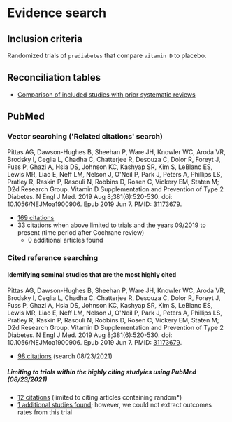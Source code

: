 # Evidence search
## Inclusion criteria
Randomized trials of ```prediabetes``` that compare ```vitamin D``` to placebo.

## Reconciliation tables
* [Comparison of included studies with prior systematic reviews](../reconciliation-tables/Reconciliation%20of%20studies.pdf)

## PubMed
<!--
### Boolean term searching

[supraventricular tachycardia AND Valsalva AND random\*](https://www.ncbi.nlm.nih.gov/pubmed?cmd=Search&term=supraventricular%20tachycardia%20AND%20Valsalva%20AND%20random*)
* Retrieves 5 articles in hand (100% sensitivity) (search 6/19/2017)
* 12 total citations found (search results reviewed 6/x/2017; 0 additional studies found)
-->

### Vector searching ('Related citations' search)
Pittas AG, Dawson-Hughes B, Sheehan P, Ware JH, Knowler WC, Aroda VR, Brodsky I, Ceglia L, Chadha C, Chatterjee R, Desouza C, Dolor R, Foreyt J, Fuss P, Ghazi A, Hsia DS, Johnson KC, Kashyap SR, Kim S, LeBlanc ES, Lewis MR, Liao E, Neff LM, Nelson J, O'Neil P, Park J, Peters A, Phillips LS, Pratley R, Raskin P, Rasouli N, Robbins D, Rosen C, Vickery EM, Staten M; D2d Research Group. Vitamin D Supplementation and Prevention of Type 2 Diabetes. N Engl J Med. 2019 Aug 8;381(6):520-530. doi: 10.1056/NEJMoa1900906. Epub 2019 Jun 7. PMID: [31173679](http://pubmed.gov/31173679).
* [169 citations](https://pubmed.ncbi.nlm.nih.gov/?size=50&linkname=pubmed_pubmed&from_uid=31173679)
* 33 citations when above limited to trials and the years 09/2019 to present (time period after Cochrane review)
  * 0 additional articles found

<!--
## ClinicalTrials.gov

`supraventricular tachycardia AND Valsalva`
* [1 citations](https://clinicaltrials.gov/ct2/results?term=supraventricular+tachycardia+AND+Valsalva&Search=Search) (search 6/19/2017)
  * [NCT02216240](https://clinicaltrials.gov/ct2/show/NCT02216240) (PMID [27613170](https://www.ncbi.nlm.nih.gov/pubmed/27613170)) did not meet inclusion criteria

## Cochrane Central Register of Controlled Trials (CENTRAL)

`supraventricular tachycardia AND Valsalva`
* [1 citations](http://onlinelibrary.wiley.com/cochranelibrary/search?submitSearch=Go&searchRows%5B0%5D.searchCriterias%5B0%5D.fieldRestriction=title+abstract+keywords&searchRows%5B0%5D.searchCriterias%5B0%5D.term=hypertension) (search 6/19/2017)
  * [http://onlinelibrary.wiley.com/doi/10.1002/14651858.CD005182/abstract](http://onlinelibrary.wiley.com/doi/10.1002/14651858.CD005182.pub4/full) (PMID [27613170](https://www.ncbi.nlm.nih.gov/pubmed/27613170)) did not meet inclusion criteria
-->
### Cited reference searching

#### Identifying seminal studies that are the most highly cited
Pittas AG, Dawson-Hughes B, Sheehan P, Ware JH, Knowler WC, Aroda VR, Brodsky I, Ceglia L, Chadha C, Chatterjee R, Desouza C, Dolor R, Foreyt J, Fuss P, Ghazi A, Hsia DS, Johnson KC, Kashyap SR, Kim S, LeBlanc ES, Lewis MR, Liao E, Neff LM, Nelson J, O'Neil P, Park J, Peters A, Phillips LS, Pratley R, Raskin P, Rasouli N, Robbins D, Rosen C, Vickery EM, Staten M; D2d Research Group. Vitamin D Supplementation and Prevention of Type 2 Diabetes. N Engl J Med. 2019 Aug 8;381(6):520-530. doi: 10.1056/NEJMoa1900906. Epub 2019 Jun 7. PMID: [31173679](http://pubmed.gov/31173679).
 * [98 citations](https://pubmed.ncbi.nlm.nih.gov/?size=50&linkname=pubmed_pubmed_citedin&from_uid=31173679) (search 08/23/2021)

##### Limiting to trials within the highly citing studyies using PubMed (08/23/2021)

* [12 citations](https://scholar.google.com/scholar?q=random&btnG=&hl=en&as_sdt=0%2C5&sciodt=0%2C5&cites=7605211014335624801&scipsc=1) (limited to citing articles containing random\*)
* [1 additional studies found](https://pubmed.gov/31937856); however, we could not extract outcomes rates from this trial
